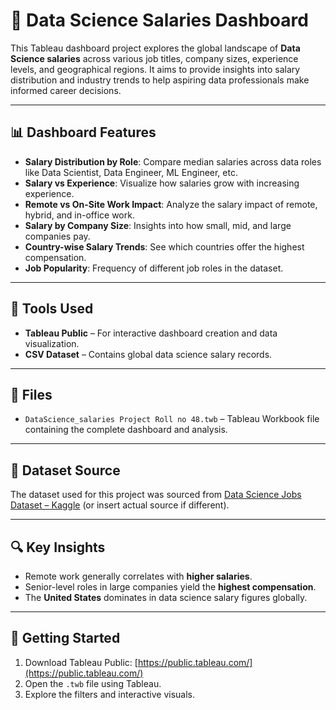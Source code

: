 # 💼 Data Science Salaries Dashboard

This Tableau dashboard project explores the global landscape of **Data Science salaries** across various job titles, company sizes, experience levels, and geographical regions. It aims to provide insights into salary distribution and industry trends to help aspiring data professionals make informed career decisions.

---

## 📊 Dashboard Features

- **Salary Distribution by Role**: Compare median salaries across data roles like Data Scientist, Data Engineer, ML Engineer, etc.
- **Salary vs Experience**: Visualize how salaries grow with increasing experience.
- **Remote vs On-Site Work Impact**: Analyze the salary impact of remote, hybrid, and in-office work.
- **Salary by Company Size**: Insights into how small, mid, and large companies pay.
- **Country-wise Salary Trends**: See which countries offer the highest compensation.
- **Job Popularity**: Frequency of different job roles in the dataset.

---

## 🧰 Tools Used

- **Tableau Public** – For interactive dashboard creation and data visualization.
- **CSV Dataset** – Contains global data science salary records.

---

## 📁 Files

- `DataScience_salaries Project Roll no 48.twb` – Tableau Workbook file containing the complete dashboard and analysis.

---

## 📌 Dataset Source

The dataset used for this project was sourced from [Data Science Jobs Dataset – Kaggle](https://www.kaggle.com/datasets/ruchi798/data-science-job-salaries) (or insert actual source if different).

---

## 🔍 Key Insights

- Remote work generally correlates with **higher salaries**.
- Senior-level roles in large companies yield the **highest compensation**.
- The **United States** dominates in data science salary figures globally.

---

## 🚀 Getting Started

1. Download Tableau Public: [https://public.tableau.com/](https://public.tableau.com/)
2. Open the `.twb` file using Tableau.
3. Explore the filters and interactive visuals.
